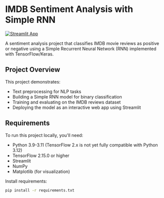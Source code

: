 # IMDB Sentiment Analysis with Simple RNN

[![Streamlit App](https://static.streamlit.io/badges/streamlit_badge_black_white.svg)](https://ann-classification-churn-mnadekm8dmdxpvncujaht5.streamlit.app/)

A sentiment analysis project that classifies IMDB movie reviews as positive or negative using a Simple Recurrent Neural Network (RNN) implemented with TensorFlow/Keras.

## Project Overview

This project demonstrates:
- Text preprocessing for NLP tasks
- Building a Simple RNN model for binary classification
- Training and evaluating on the IMDB reviews dataset
- Deploying the model as an interactive web app using Streamlit

## Requirements

To run this project locally, you'll need:

- Python 3.9-3.11 (TensorFlow 2.x is not yet fully compatible with Python 3.12)
- TensorFlow 2.15.0 or higher
- Streamlit
- NumPy
- Matplotlib (for visualization)

Install requirements:
```bash
pip install -r requirements.txt
